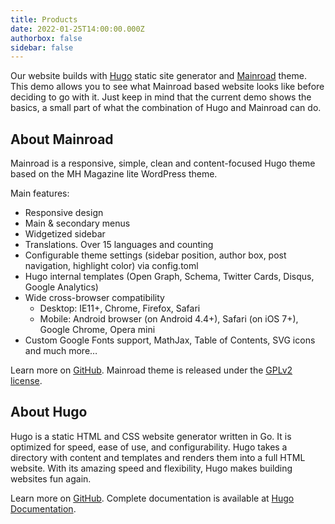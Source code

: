 ```yaml
---
title: Products
date: 2022-01-25T14:00:00.000Z
authorbox: false
sidebar: false
---
```


Our website builds with [Hugo](https://gohugo.io/) static site generator and
[Mainroad](https://github.com/vimux/mainroad) theme. This demo allows you to see what Mainroad based website looks like
before deciding to go with it. Just keep in mind that the current demo shows the basics, a small part of what the
combination of Hugo and Mainroad can do.

## About Mainroad

Mainroad is a responsive, simple, clean and content-focused Hugo theme based on the MH Magazine lite WordPress theme.

Main features:

* Responsive design
* Main & secondary menus
* Widgetized sidebar
* Translations. Over 15 languages and counting
* Configurable theme settings (sidebar position, author box, post navigation, highlight color) via config.toml
* Hugo internal templates (Open Graph, Schema, Twitter Cards, Disqus, Google Analytics)
* Wide cross-browser compatibility
  * Desktop: IE11+, Chrome, Firefox, Safari
  * Mobile: Android browser (on Android 4.4+), Safari (on iOS 7+), Google Chrome, Opera mini
* Custom Google Fonts support, MathJax, Table of Contents, SVG icons and much more…

Learn more on [GitHub](https://github.com/vimux/mainroad). Mainroad theme is released under the
[GPLv2 license](https://github.com/vimux/mainroad/blob/master/LICENSE.md).

## About Hugo

Hugo is a static HTML and CSS website generator written in Go. It is optimized for speed, ease of use, and
configurability. Hugo takes a directory with content and templates and renders them into a full HTML website. With its
amazing speed and flexibility, Hugo makes building websites fun again.

Learn more on [GitHub](https://github.com/gohugoio/hugo). Complete documentation is available at
[Hugo Documentation](https://gohugo.io/getting-started/).
